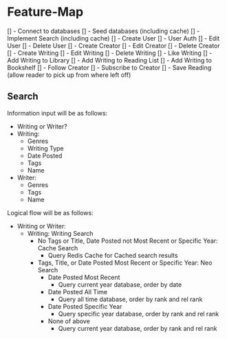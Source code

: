 # Feature-Map

[] - Connect to databases
[] - Seed databases (including cache)
[] - Implement Search (including cache)
[] - Create User
[] - User Auth
[] - Edit User
[] - Delete User
[] - Create Creator
[] - Edit Creator
[] - Delete Creator
[] - Create Writing
[] - Edit Writing
[] - Delete Writing
[] - Like Writing
[] - Add Writing to Library
[] - Add Writing to Reading List
[] - Add Writing to Bookshelf
[] - Follow Creator
[] - Subscribe to Creator
[] - Save Reading (allow reader to pick up from where left off)

## Search

Information input will be as follows:

- Writing or Writer?
- Writing:
  - Genres
  - Writing Type
  - Date Posted
  - Tags
  - Name
- Writer:
  - Genres
  - Tags
  - Name

Logical flow will be as follows:

- Writing or Writer:
  - Writing: Writing Search
    - No Tags or Title, Date Posted not Most Recent or Specific Year: Cache Search
      - Query Redis Cache for Cached search results
    - Tags, Title, or Date Posted Most Recent or Specific Year: Neo Search
      - Date Posted Most Recent
        - Query current year database, order by date
      - Date Posted All Time
        - Query all time database, order by rank and rel rank
      - Date Posted Specific Year
        - Query specific year database, order by rank and rel rank
      - None of above
        - Query current year database, order by rank and rel rank
